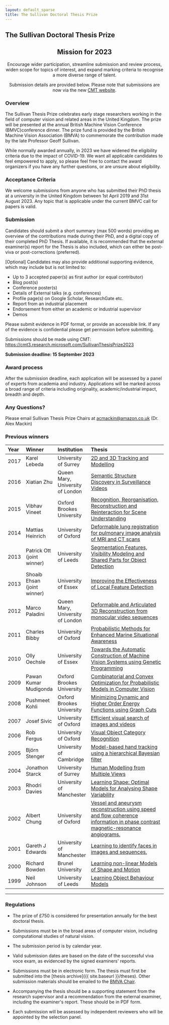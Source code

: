 ```yaml
---
layout: default_sparse
title: The Sullivan Doctoral Thesis Prize
---
```


<!--
## The Sullivan Doctoral Thesis Prize

The British Machine Vision Association has established a prize fund to
commemorate the contribution made by the late Professor Geoff Sullivan to the
advancement of the field of Computer Vision in the United Kingdom. The prize
is considered for award, on an annual basis, to the best doctoral thesis
submitted to a UK University, in the field of computer or natural vision.

Recommendations for the prize are considered by a Selection Panel appointed
annually by the BMVA Executive Committee.

The decision of the Selection Panel is announced at the annual
[British Machine Vision Conference]({{ site.baseurl }}/bmvc), at which the presentation will
be made.

### 2019 Prize Nominations

The BMVA Executive Committee seeks nominations for the Sullivan Prize
for theses examined during the calendar year 2018.  Internal examiners
and supervisors may act as nominators, but the committee would like to
receive an accompanying report and endorsement of the nomination from
the external examiner of the thesis. The closing date for theses to be
considered for the award of the 2019 prize is 31st May 2019.
-->

## The Sullivan Doctoral Thesis Prize

<div class="alert mt-3 alert-warning" style="text-align:center;">
<h2>Mission for 2023</h2>

<p>Encourage wider participation, streamline submission and review process, widen scope for topics of interest, and expand marking criteria to recognise a more diverse range of talent.</p>

<p>Submission details are provided below. Please note that submissions are now via the new <a href="https://cmt3.research.microsoft.com/SullivanThesisPrize2023">CMT website</a>. </p>
</div>

### Overview

The Sullivan Thesis Prize celebrates early stage researchers working in the field of computer vision and related areas in the United Kingdom. The prize will be presented at the annual British Machine Vision Conference (BMVC)conference dinner. The prize fund is provided by the British Machine Vision Association (BMVA) to commemorate the contribution made by the late Professor Geoff Sullivan.

While normally awarded annually, in 2023 we have widened the eligibility criteria due to the impact of COVID-19. We want all applicable candidates to feel empowered to apply, so please feel free to contact the award organizers if you have any further questions, or are unsure about eligibility.

### Acceptance Criteria

We welcome submissions from anyone who has submitted their PhD thesis at a university in the United Kingdom between 1st April 2019 and 31st August 2023. Any topic that is applicable under the current BMVC call for papers is valid.

### Submission

Candidates should submit a short summary (max 500 words) providing an overview of the contributions made during their PhD, and a digital copy of their completed PhD Thesis. If available, it is recommended that the external examiner(s) report for the Thesis is also included, which can either be post-viva or post-corrections (preferred).

[Optional] Candidates may also provide additional supporting evidence, which may include but is not limited to:

- Up to 3 accepted paper(s) as first author (or equal contributor)
- Blog post(s)
- Conference poster(s)
- Details of External talks (e.g. conferences)
- Profile page(s) on Google Scholar, ResearchGate etc.
- Report from an industrial placement
- Endorsement from either an academic or industrial supervisor
- Demos

Please submit evidence in PDF format, or provide an accessible link. If any of the evidence is confidential please get permission before submitting.

Submissions should be made using CMT: https://cmt3.research.microsoft.com/SullivanThesisPrize2023

**Submission deadline: 15 September 2023**

### Award process

After the submission deadline, each application will be assessed by a panel of experts from academia and industry. Applications will be marked across a broad range of criteria including originality, academic/industrial impact, breadth and depth.

### Any Questions?

Please email Sullivan Thesis Prize Chairs at acmackin@amazon.co.uk (Dr. Alex Mackin)








### Previous winners

<table style="width:100%;" class="table">
<colgroup>
<col width="5%" />
<col width="15%" />
<col width="15%" />
<col width="65%" />
</colgroup>
<thead class="thead-dark">
<tr class="header sticky-top" style="top: 56px;">
<th align="left">Year</th>
<th align="left">Winner</th>
<th align="left">Institution</th>
<th align="left">Thesis</th>
</tr>
</thead>
<tbody>
<tr><td align="left">2017</td><td align="left">Karel Lebeda</td><td align="left">University of Surrey</td><td align="left"><a href="http://www.bmva.org/theses/2016/2016-lebeda.pdf">2D and 3D Tracking and Modelling</a></td></tr>
<tr><td align="left">2016</td><td align="left">Xiatian Zhu</td><td align="left">Queen Mary, University of London</td><td align="left"><a href="http://www.bmva.org/theses/2015/2015-zhu.pdf">Semantic Structure Discovery in Surveillance Videos</a></td></tr>
<tr><td align="left">2015</td><td align="left">Vibhav Vineet</td><td align="left">Oxford Brookes University</td><td align="left"><a href="http://www.bmva.org/theses/2014/2014-vineet.pdf">Recognition, Reorganisation, Reconstruction and Reinteraction for Scene Understanding</a></td></tr>
<tr><td align="left">2014</td><td align="left">Mattias Heinrich</td><td align="left">University of Oxford</td><td align="left"><a href="http://www.bmva.org/theses/2013/2013-heinrich.pdf">Deformable lung registration for pulmonary image analysis of MRI and CT scans</a></td></tr>
<tr><td align="left">2013</td><td align="left">Patrick Ott <br>(joint winner)</td><td align="left">University of Leeds</td><td align="left"><a href="http://www.bmva.org/theses/2012/2012-ott.pdf">Segmentation Features, Visibility Modeling and Shared Parts for Object Detection</a></td></tr>
<tr><td align="left">2013</td><td align="left">Shoaib Ehsan <br>(joint winner)</td><td align="left">University of Essex</td><td align="left"><a href="http://www.bmva.org/theses/2012/2012-ehsan.pdf">Improving the Effectiveness of Local Feature Detection</a></td></tr>
<tr><td align="left">2012</td><td align="left">Marco Paladini</td><td align="left">Queen Mary, University of London</td><td align="left"><a href="http://www.bmva.org/theses/2012/2012-paladini.pdf">Deformable and Articulated 3D Reconstruction from monocular video sequences</a></td></tr>
<tr><td align="left">2011</td><td align="left">Charles Bibby</td><td align="left">University of Oxford</td><td align="left"><a href="http://www.bmva.org/theses/2010/2010-bibby.pdf">Probabilistic Methods for Enhanced Marine Situational Awareness</a></td></tr>
<tr><td align="left">2010</td><td align="left">Olly Oechsle</td><td align="left">University of Essex</td><td align="left"><a href="http://www.bmva.org/theses/2009/2009-oechsle.pdf">Towards the Automatic Construction of Machine Vision Systems using Genetic Programming</a></td></tr>
<tr><td align="left">2009</td><td align="left">Pawan Kumar Mudigonda</td><td align="left">Oxford Brookes University</td><td align="left"><a href="http://www.bmva.org/theses/2008/2008-mudigonda.pdf">Combinatorial and Convex Optimization for Probabilistic Models in Computer Vision</a></td></tr>
<tr><td align="left">2008</td><td align="left">Pushmeet Kohli</td><td align="left">Oxford Brookes University</td><td align="left"><a href="http://www.bmva.org/theses/2007/2007-kohli.pdf">Minimizing Dynamic and Higher Order Energy Functions using Graph Cuts</a></td></tr>
<tr><td align="left">2007</td><td align="left">Josef Sivic</td><td align="left">University of Oxford</td><td align="left"><a href="http://www.bmva.org/theses/2006/2006-sivic.pdf">Efficient visual search of images and videos</a></td></tr>
<tr><td align="left">2006</td><td align="left">Rob Fergus</td><td align="left">University of Oxford</td><td align="left"><a href="http://www.bmva.org/theses/2005/2005-fergus.pdf">Visual Object Category Recognition</a></td></tr>
<tr><td align="left">2005</td><td align="left">Björn Stenger</td><td align="left">University of Cambridge</td><td align="left"><a href="http://www.bmva.org/theses/2004/2004-stenger.pdf">Model-based hand tracking using a hierarchical Bayesian filter</a></td></tr>
<tr><td align="left">2004</td><td align="left">Jonathon Starck</td><td align="left">University of Surrey</td><td align="left"><a href="http://www.bmva.org/theses/2003/2003-starck.pdf">Human Modelling from Multiple Views</a></td></tr>
<tr><td align="left">2003</td><td align="left">Rhodri Davies</td><td align="left">University of Manchester</td><td align="left"><a href="http://www.bmva.org/theses/2002/2002-davies.pdf">Learning Shape: Optimal Models for Analysing Shape Variability</a></td></tr>
<tr><td align="left">2002</td><td align="left">Albert Chung</td><td align="left">University of Oxford</td><td align="left"><a href="http://www.bmva.org/theses/2001/2001-chung.pdf">Vessel and aneurysm reconstruction using speed and flow coherence information in phase contrast magnetic-resonance angiograms.</a></td></tr>
<tr><td align="left">2001</td><td align="left">Gareth J Edwards</td><td align="left">University of Manchester</td><td align="left"><a href="http://www.bmva.org/theses/1999/1999-edwards.pdf">Learning to identify faces in images and sequences.</a></td></tr>
<tr><td align="left">2000</td><td align="left">Richard Bowden</td><td align="left">Brunel University</td><td align="left"><a href="http://www.bmva.org/theses/1999/1999-bowden.pdf">Learning non-linear Models of Shape and Motion</a></td></tr>
<tr><td align="left">1999</td><td align="left">Neil Johnson</td><td align="left">University of Leeds</td><td align="left"><a href="http://www.bmva.org/theses/1998/1998-johnson.pdf">Learning Object Behaviour Models</a></td></tr>
</tbody>
</table>
<hr />




### Regulations

- The prize of £750 is considered for presentation annually for the best
  doctoral thesis.

- Submissions must be in the broad areas of computer vision, including
  computational studies of natural vision.

- The submission period is by calendar year.

- Valid submission dates are based on the date of the successful viva voce
  exam, as evidenced by the signed examiners' reports.

- Submissions must be in electronic form. The thesis must first be submitted
  into the [thesis archive]({{ site.baseurl }}/theses). Other submission materials
  should be emailed to the [BMVA Chair](mailto:chair@bmva.org).
   
- Accompanying the thesis should be a supporting statement from the research
  supervisor and a recommendation from the external examiner, including the
  examiner's report.  These should be in PDF form.

- Each submission will be assessed by independent reviewers who will be
  appointed by the selection panel.



